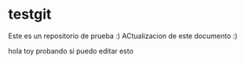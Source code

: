 # testgit
 Este es un repositorio de prueba :)
ACtualizacion de este documento :)

hola toy probando si puedo editar esto 
